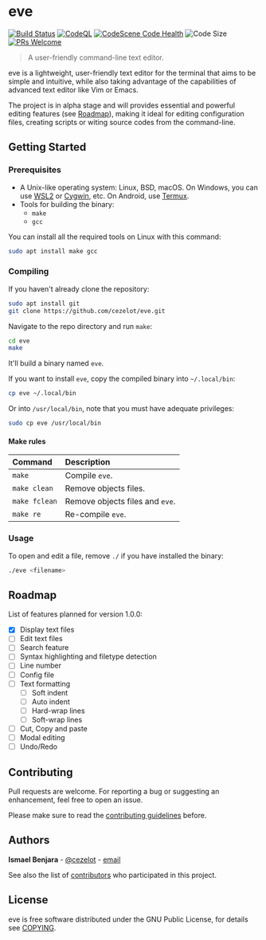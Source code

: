 eve
===

[![Build Status](https://github.com/cezelot/eve/actions/workflows/build.yml/badge.svg?event=push)](https://github.com/cezelot/eve/actions/workflows/build.yml)
[![CodeQL](https://github.com/cezelot/eve/actions/workflows/github-code-scanning/codeql/badge.svg)](https://github.com/cezelot/eve/actions/workflows/github-code-scanning/codeql)
[![CodeScene Code Health](https://codescene.io/projects/51883/status-badges/code-health)](https://drive.proton.me/urls/5SKHRBA710#yz0WZNGdkCAk)
![Code Size](https://img.shields.io/github/languages/code-size/cezelot/eve)
[![PRs Welcome](https://img.shields.io/badge/PRs-welcome-green.svg?style=flat-square)](https://makeapullrequest.com)

> A user-friendly command-line text editor.

eve is a lightweight, user-friendly text editor for the terminal that aims to be simple and intuitive,
while also taking advantage of the capabilities of advanced text editor like Vim or Emacs.

The project is in alpha stage and will provides essential and powerful editing features (see [Roadmap](#roadmap)),
making it ideal for editing configuration files, creating scripts or witing source codes
from the command-line.

## Getting Started

### Prerequisites

- A Unix-like operating system: Linux, BSD, macOS.
  On Windows, you can use [WSL2](https://learn.microsoft.com/windows/wsl/install) or [Cygwin](https://cygwin.com), etc.
  On Android, use [Termux](https://termux.dev).
- Tools for building the binary:
  - `make`
  - `gcc`

You can install all the required tools on Linux with this command:

```bash
sudo apt install make gcc
```

### Compiling

If you haven't already clone the repository:

```bash
sudo apt install git
git clone https://github.com/cezelot/eve.git
```

Navigate to the repo directory and run `make`:

```bash
cd eve
make
```

It'll build a binary named `eve`.

If you want to install `eve`, copy the compiled binary into `~/.local/bin`:

```bash
cp eve ~/.local/bin
```

Or into `/usr/local/bin`, note that you must have adequate privileges:

```bash
sudo cp eve /usr/local/bin
```

#### Make rules

Command       |  Description
:-------------|:-------------
`make`        | Compile `eve`.
`make clean`  | Remove objects files.
`make fclean` | Remove objects files and `eve`.
`make re`     | Re-compile `eve`.

### Usage

To open and edit a file, remove `./` if you have installed the binary:

```bash
./eve <filename>
```

## Roadmap

List of features planned for version 1.0.0:

 - [x] Display text files
 - [ ] Edit text files
 - [ ] Search feature
 - [ ] Syntax highlighting and filetype detection
 - [ ] Line number
 - [ ] Config file
 - [ ] Text formatting
   - [ ] Soft indent
   - [ ] Auto indent
   - [ ] Hard-wrap lines
   - [ ] Soft-wrap lines
 - [ ] Cut, Copy and paste
 - [ ] Modal editing
 - [ ] Undo/Redo

## Contributing

Pull requests are welcome. For reporting a bug or suggesting an enhancement,
feel free to open an issue.

Please make sure to read the [contributing guidelines](docs/CONTRIBUTING.md) before.

## Authors

**Ismael Benjara** - [@cezelot](https://x.com/count_ezelot) - [email](mailto:cezelot@proton.me)

See also the list of [contributors](https://github.com/cezelot/eve/graphs/contributors)
who participated in this project.

## License

eve is free software distributed under the GNU Public License, for details see [COPYING](COPYING).
